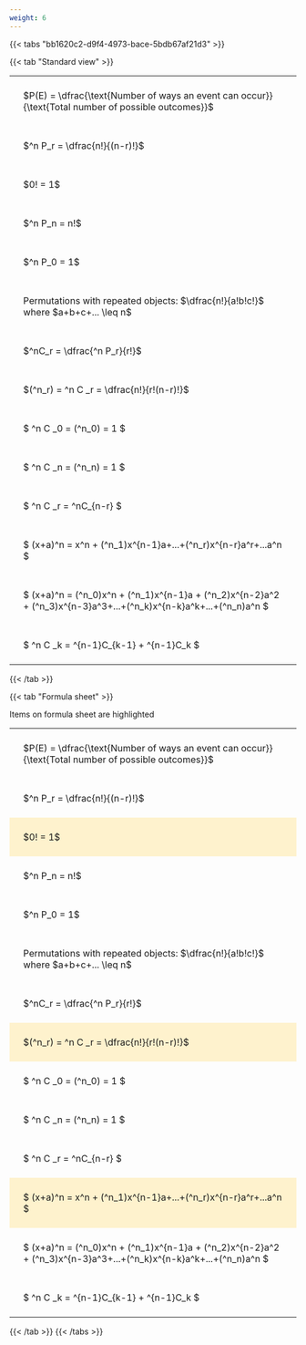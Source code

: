 ```yaml
---
weight: 6
---
```


{{< tabs "bb1620c2-d9f4-4973-bace-5bdb67af21d3" >}}

{{< tab "Standard view" >}}

<style type="text/css">
#T_ee5b3 th.col_heading {
  text-align: left;
  font-size: 1em;
}
#T_ee5b3 td {
  text-align: left;
  font-size: 1em;
  padding: 1.5em;
}
</style>
<table id="T_ee5b3">
  <thead>
  </thead>
  <tbody>
    <tr>
      <td id="T_ee5b3_row0_col0" class="data row0 col0" >$P(E) = \dfrac{\text{Number of ways an event can occur}}{\text{Total number of possible outcomes}}$</td>
    </tr>
    <tr>
      <td id="T_ee5b3_row1_col0" class="data row1 col0" >$^n P_r = \dfrac{n!}{(n-r)!}$</td>
    </tr>
    <tr>
      <td id="T_ee5b3_row2_col0" class="data row2 col0" >$0! = 1$</td>
    </tr>
    <tr>
      <td id="T_ee5b3_row3_col0" class="data row3 col0" >$^n P_n = n!$</td>
    </tr>
    <tr>
      <td id="T_ee5b3_row4_col0" class="data row4 col0" >$^n P_0 = 1$</td>
    </tr>
    <tr>
      <td id="T_ee5b3_row5_col0" class="data row5 col0" >Permutations with repeated objects: $\dfrac{n!}{a!b!c!}$ where $a+b+c+... \leq n$</td>
    </tr>
    <tr>
      <td id="T_ee5b3_row6_col0" class="data row6 col0" >$^nC_r = \dfrac{^n P_r}{r!}$</td>
    </tr>
    <tr>
      <td id="T_ee5b3_row7_col0" class="data row7 col0" >$(^n_r) = ^n C _r = \dfrac{n!}{r!(n-r)!}$</td>
    </tr>
    <tr>
      <td id="T_ee5b3_row8_col0" class="data row8 col0" >$ ^n C _0 = (^n_0) = 1 $</td>
    </tr>
    <tr>
      <td id="T_ee5b3_row9_col0" class="data row9 col0" >$ ^n C _n = (^n_n) = 1 $</td>
    </tr>
    <tr>
      <td id="T_ee5b3_row10_col0" class="data row10 col0" >$ ^n C _r = ^nC_{n-r} $</td>
    </tr>
    <tr>
      <td id="T_ee5b3_row11_col0" class="data row11 col0" >$ (x+a)^n = x^n + (^n_1)x^{n-1}a+...+(^n_r)x^{n-r}a^r+...a^n    $</td>
    </tr>
    <tr>
      <td id="T_ee5b3_row12_col0" class="data row12 col0" >$ (x+a)^n = (^n_0)x^n + (^n_1)x^{n-1}a + (^n_2)x^{n-2}a^2 + (^n_3)x^{n-3}a^3+...+(^n_k)x^{n-k}a^k+...+(^n_n)a^n $</td>
    </tr>
    <tr>
      <td id="T_ee5b3_row13_col0" class="data row13 col0" >$ ^n C _k = ^{n-1}C_{k-1} + ^{n-1}C_k $</td>
    </tr>
  </tbody>
</table>
{{< /tab >}}

{{< tab "Formula sheet" >}}

Items on formula sheet are highlighted 
<br>
<style type="text/css">
#T_973f8 th.col_heading {
  text-align: left;
  font-size: 1em;
}
#T_973f8 td {
  text-align: left;
  font-size: 1em;
  padding: 1.5em;
}
#T_973f8_row0_col0, #T_973f8_row1_col0, #T_973f8_row3_col0, #T_973f8_row4_col0, #T_973f8_row5_col0, #T_973f8_row6_col0, #T_973f8_row8_col0, #T_973f8_row9_col0, #T_973f8_row10_col0, #T_973f8_row12_col0, #T_973f8_row13_col0 {
  background-color: rgba(0,0,0,0);
}
#T_973f8_row2_col0, #T_973f8_row7_col0, #T_973f8_row11_col0 {
  background-color: rgba(255,194,10, 0.2);
}
</style>
<table id="T_973f8">
  <thead>
  </thead>
  <tbody>
    <tr>
      <td id="T_973f8_row0_col0" class="data row0 col0" >$P(E) = \dfrac{\text{Number of ways an event can occur}}{\text{Total number of possible outcomes}}$</td>
    </tr>
    <tr>
      <td id="T_973f8_row1_col0" class="data row1 col0" >$^n P_r = \dfrac{n!}{(n-r)!}$</td>
    </tr>
    <tr>
      <td id="T_973f8_row2_col0" class="data row2 col0" >$0! = 1$</td>
    </tr>
    <tr>
      <td id="T_973f8_row3_col0" class="data row3 col0" >$^n P_n = n!$</td>
    </tr>
    <tr>
      <td id="T_973f8_row4_col0" class="data row4 col0" >$^n P_0 = 1$</td>
    </tr>
    <tr>
      <td id="T_973f8_row5_col0" class="data row5 col0" >Permutations with repeated objects: $\dfrac{n!}{a!b!c!}$ where $a+b+c+... \leq n$</td>
    </tr>
    <tr>
      <td id="T_973f8_row6_col0" class="data row6 col0" >$^nC_r = \dfrac{^n P_r}{r!}$</td>
    </tr>
    <tr>
      <td id="T_973f8_row7_col0" class="data row7 col0" >$(^n_r) = ^n C _r = \dfrac{n!}{r!(n-r)!}$</td>
    </tr>
    <tr>
      <td id="T_973f8_row8_col0" class="data row8 col0" >$ ^n C _0 = (^n_0) = 1 $</td>
    </tr>
    <tr>
      <td id="T_973f8_row9_col0" class="data row9 col0" >$ ^n C _n = (^n_n) = 1 $</td>
    </tr>
    <tr>
      <td id="T_973f8_row10_col0" class="data row10 col0" >$ ^n C _r = ^nC_{n-r} $</td>
    </tr>
    <tr>
      <td id="T_973f8_row11_col0" class="data row11 col0" >$ (x+a)^n = x^n + (^n_1)x^{n-1}a+...+(^n_r)x^{n-r}a^r+...a^n    $</td>
    </tr>
    <tr>
      <td id="T_973f8_row12_col0" class="data row12 col0" >$ (x+a)^n = (^n_0)x^n + (^n_1)x^{n-1}a + (^n_2)x^{n-2}a^2 + (^n_3)x^{n-3}a^3+...+(^n_k)x^{n-k}a^k+...+(^n_n)a^n $</td>
    </tr>
    <tr>
      <td id="T_973f8_row13_col0" class="data row13 col0" >$ ^n C _k = ^{n-1}C_{k-1} + ^{n-1}C_k $</td>
    </tr>
  </tbody>
</table>
{{< /tab >}}
{{< /tabs >}}